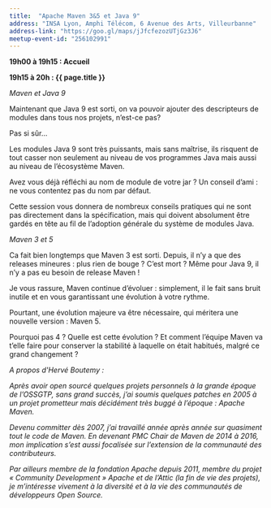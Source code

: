 ```yaml
---
title:  "Apache Maven 3&5 et Java 9"
address: "INSA Lyon, Amphi Télécom, 6 Avenue des Arts, Villeurbanne"
address-link: "https://goo.gl/maps/jJfcfezozUTjGz3J6"
meetup-event-id: "256102991"
---
```


**19h00 à 19h15 : Accueil**

**19h15 à 20h : {{ page.title }}**

*Maven et Java 9*

Maintenant que Java 9 est sorti, on va pouvoir ajouter des descripteurs de modules dans tous nos projets, n’est-ce pas?

Pas si sûr…

Les modules Java 9 sont très puissants, mais sans maîtrise, ils risquent de tout casser non seulement au niveau de vos programmes Java mais aussi au niveau de l’écosystème Maven.

Avez vous déjà réfléchi au nom de module de votre jar ? 
Un conseil d’ami : ne vous contentez pas du nom par défaut.

Cette session vous donnera de nombreux conseils pratiques qui ne sont pas directement dans la spécification, mais qui doivent absolument être gardés en tête au fil de l’adoption générale du système de modules Java.

*Maven 3 et 5*

Ca fait bien longtemps que Maven 3 est sorti. 
Depuis, il n’y a que des releases mineures : plus rien de bouge ? 
C’est mort ? 
Même pour Java 9, il n’y a pas eu besoin de release Maven !

Je vous rassure, Maven continue d’évoluer : simplement, il le fait sans bruit inutile et en vous garantissant une évolution à votre rythme.

Pourtant, une évolution majeure va être nécessaire, qui méritera une nouvelle version : Maven 5.

Pourquoi pas 4 ? 
Quelle est cette évolution ? 
Et comment l’équipe Maven va t’elle faire pour conserver la stabilité à laquelle on était habitués, malgré ce grand changement ?


*A propos d'Hervé Boutemy :*

*Après avoir open sourcé quelques projets personnels à la grande époque de l’OSSGTP, sans grand succès, 
j’ai soumis quelques patches en 2005 à un projet prometteur mais décidément très buggé à l’époque : Apache Maven.*

*Devenu committer dès 2007, j’ai travaillé année après année sur quasiment tout le code de Maven. 
En devenant PMC Chair de Maven de 2014 à 2016, mon implication s’est aussi focalisée sur l’extension de la communauté des contributeurs.*

*Par ailleurs membre de la fondation Apache depuis 2011, membre du projet « Community Development » Apache et de l’Attic (la fin de vie des projets), 
je m’intéresse vivement à la diversité et à la vie des communautés de développeurs Open Source.*